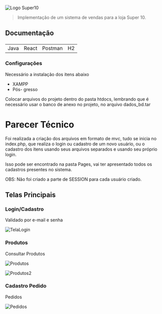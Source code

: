![Logo Super10](https://user-images.githubusercontent.com/64825540/174503765-77569338-2c6f-4008-8cde-5f087556e6bd.png)

> Implementação de um sistema de vendas para a loja Super 10.

<h2> Documentação </h2>

<h3 Tecnologias </h3>

<table>
  <tr>
    <td> Java </td>
    <td> React </td>
    <td> Postman </td>
    <td> H2 </td>
  </tr>
</table>

<h3> Configurações </h3>

Necessário a instalação dos itens abaixo

- XAMPP
- Pós- gresso

Colocar arquivos do projeto dentro do pasta htdocs, lembrando que é necessário usar o banco de anexo no projeto, no arquivo dados_bd.tar

#  Parecer Técnico

Foi realizada a criação dos arquivos em formato de mvc, tudo se inicia no index.php, que realiza o login ou cadastro de um novo usuário, ou o cadastro dos itens usando seus arquivos separados e usando seu próprio login.

Isso pode ser encontrado na pasta Pages, vai ter apresentado todos os cadastros presentes no sistema.

OBS: Não foi criado a parte de SESSION para cada usuário criado.

<h2> Telas Principais </h2>

  <h3> Login/Cadastro </h3>

Validado por e-mail e senha

![TelaLogin](https://user-images.githubusercontent.com/64825540/175169969-563f5b0a-1a70-42ef-a303-ffa167250607.jpeg)


<h3> Produtos </h3>

Consultar Produtos

![Produtos](https://user-images.githubusercontent.com/64825540/175170585-de9429da-c19f-45d1-a701-19bf8c792412.jpeg)

![Produtos2](https://user-images.githubusercontent.com/64825540/175171317-3bbe48e7-275d-4908-a548-bcb95c1d49c0.jpeg)

<h3> Cadastro Pedido </h3>

Pedidos

![Pedidos](https://user-images.githubusercontent.com/64825540/175172177-c4aa2ee0-dde0-4e0e-a3ef-1edb5f6545f4.jpeg)

